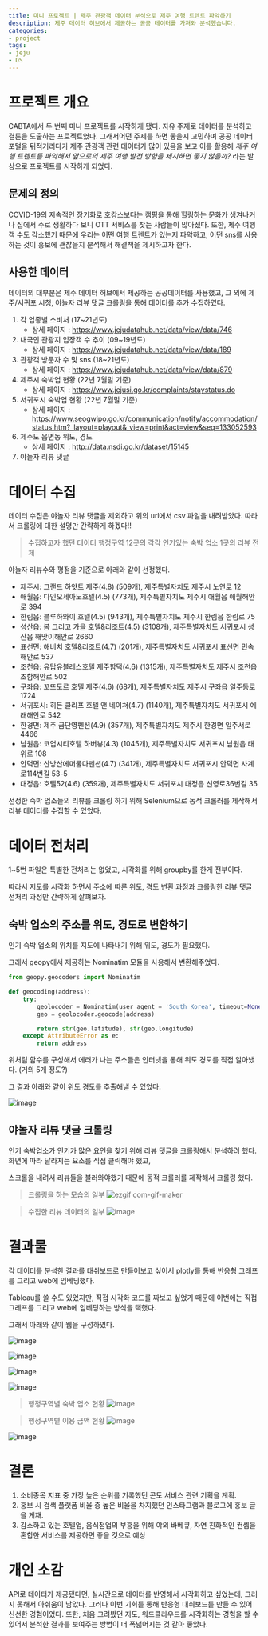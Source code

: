 ```yaml
---
title: 미니 프로젝트 | 제주 관광객 데이터 분석으로 제주 여행 트렌트 파악하기
description: 제주 데이터 허브에서 제공하는 공공 데이터를 가져와 분석했습니다.
categories:
- project
tags: 
- jeju
- DS
---
```


# 프로젝트 개요
CABTA에서 두 번째 미니 프로젝트를 시작하게 됐다. 자유 주제로 데이터를 분석하고 결론을 도출하는 프로젝트였다. 그래서어떤 주제를 하면 좋을지 고민하며 공공 데이터 포털을 뒤적거리다가 제주 관광객 관련 데이터가 많이 있음을 보고 이를 활용해 *제주 여행 트렌트를 파악해서 앞으로의 제주 여행 발전 방향을 제시하면 좋지 않을까?* 라는 발상으로 프로젝트를 시작하게 되었다.

## 문제의 정의
COVID-19의 지속적인 장기화로 호캉스보다는 캠핑을 통해 힐링하는 문화가 생겨나거나 집에서 주로 생활하다 보니 OTT 서비스를 찾는 사람들이 많아졌다. 또한, 제주 여행객 수도 감소했기 때문에 우리는 어떤 여행 트렌트가 있는지 파악하고, 어떤 sns를 사용하는 것이 홍보에 괜찮을지 분석해서 해결책을 제시하고자 한다.

## 사용한 데이터
데이터의 대부분은 제주 데이터 허브에서 제공하는 공공데이터를 사용했고, 그 외에 제주/서귀포 시청, 야놀자 리뷰 댓글 크롤링을 통해 데이터를 추가 수집하였다.

1. 각 업종별 소비처 (17~21년도) 
    - 상세 페이지 : https://www.jejudatahub.net/data/view/data/746
2. 내국인 관광지 입장객 수 추이 (09~19년도) 
    - 상세 페이지 : https://www.jejudatahub.net/data/view/data/189
3. 관광객 방문자 수 및 sns (18~21년도) 
    - 상세 페이지 : https://www.jejudatahub.net/data/view/data/879
4. 제주시 숙박업 현황 (22년 7월말 기준)
    - 상세 페이지 : https://www.jejusi.go.kr/complaints/staystatus.do
5. 서귀포시 숙박업 현황 (22년 7월말 기준)
    - 상세 페이지 : https://www.seogwipo.go.kr/communication/notify/accommodation/status.htm?_layout=playout&_view=print&act=view&seq=133052593
6. 제주도 읍면동 위도, 경도
    - 상세 페이지 : http://data.nsdi.go.kr/dataset/15145
7. 야놀자 리뷰 댓글

# 데이터 수집
데이터 수집은 야놀자 리뷰 댓글을 제외하고 위의 url에서 csv 파일을 내려받았다. 따라서 크롤링에 대한 설명만 간략하게 하겠다!!

>수집하고자 했던 데이터
행정구역 12곳의 각각 인기있는 숙박 업소 1곳의 리뷰 전체

야놀자 리뷰수와 평점을 기준으로 아래와 같이 선정했다.

- 제주시: 그랜드 하얏트 제주(4.8) (509개), 제주특별자치도 제주시 노연로 12
- 애월읍: 다인오세아노호텔(4.5) (773개), 제주특별자치도 제주시 애월읍 애월해안로 394
- 한림읍: 블루하와이 호텔(4.5) (943개), 제주특별자치도 제주시 한림읍 한림로 75
- 성산읍: 봄 그리고 가을 호텔&리조트(4.5) (3108개), 제주특별자치도 서귀포시 성산읍 해맞이해안로 2660
- 표선면: 해비치 호텔&리조트(4.7) (201개), 제주특별자치도 서귀포시 표선면 민속해안로 537
- 조천읍: 유탑유블레스호텔 제주함덕(4.6) (1315개), 제주특별자치도 제주시 조천읍 조함해안로 502
- 구좌읍: 꼬뜨도르 호텔 제주(4.6) (68개), 제주특별자치도 제주시 구좌읍 일주동로 1724
- 서귀포시: 히든 클리프 호텔 앤 네이쳐(4.7) (1140개), 제주특별자치도 서귀포시 예래해안로 542
- 한경면: 제주 금단영펜션(4.9) (357개), 제주특별자치도 제주시 한경면 일주서로 4466
- 남원읍: 코업시티호텔 하버뷰(4.3) (1045개), 제주특별자치도 서귀포시 남원읍 태위로 108
- 안덕면: 산방산에머물다펜션(4.7) (341개), 제주특별자치도 서귀포시 안덕면 사계로114번길 53-5
- 대정읍: 호텔52(4.6) (359개), 제주특별자치도 서귀포시 대정읍 신영로36번길 35

선정한 숙박 업소들의 리뷰를 크롤링 하기 위해 Selenium으로 동적 크롤러를 제작해서 리뷰 데이터를 수집할 수 있었다.

# 데이터 전처리
1~5번 파일은 특별한 전처리는 없었고, 시각화를 위해 groupby를 한게 전부이다. 

따라서 지도를 시각화 하면서 주소에 따른 위도, 경도 변환 과정과 크롤링한 리뷰 댓글 전처리 과정만 간략하게 살펴보자.

## 숙박 업소의 주소를 위도, 경도로 변환하기
인기 숙박 업소의 위치를 지도에 나타내기 위해 위도, 경도가 필요했다.

그래서 geopy에서 제공하는 Nominatim 모듈을 사용해서 변환해주었다.

```python
from geopy.geocoders import Nominatim

def geocoding(address):
    try:
        geolocoder = Nominatim(user_agent = 'South Korea', timeout=None)
        geo = geolocoder.geocode(address)

        return str(geo.latitude), str(geo.longitude)
    except AttributeError as e:
        return address
```

위처럼 함수를 구성해서 에러가 나는 주소들은 인터넷을 통해 위도 경도를 직접 알아냈다. (거의 5개 정도?)

그 결과 아래와 같이 위도 경도를 추출해낼 수 있었다.

![image](https://user-images.githubusercontent.com/77676907/193194677-bac2d32b-ceb6-426c-9dad-12f03afd0061.png)

## 야놀자 리뷰 댓글 크롤링
인기 숙박업소가 인기가 많은 요인을 찾기 위해 리뷰 댓글을 크롤링해서 분석하려 했다. 화면에 따라 달라지는 요소를 직접 클릭해야 했고,

스크롤을 내려서 리뷰들을 불러와야했기 때문에 동적 크롤러를 제작해서 크롤링 했다.

>크롤링을 하는 모습의 일부
![ezgif com-gif-maker](https://user-images.githubusercontent.com/77676907/193194129-9109a237-3f9d-408c-812c-a82d55736044.gif)

>수집한 리뷰 데이터의 일부
![image](https://user-images.githubusercontent.com/77676907/193193474-79f0eb47-bcd5-4064-8f3b-ae1f4f2534bd.png)

# 결과물
각 데이터를 분석한 결과를 대쉬보드로 만들어보고 싶어서 plotly를 통해 반응형 그래프를 그리고 web에 임베딩했다.

Tableau를 쓸 수도 있었지만, 직접 시각화 코드를 짜보고 싶었기 때문에 이번에는 직접 그레프를 그리고 web에 임베딩하는 방식을 택했다.

그래서 아래와 같이 웹을 구성하였다.

![image](https://user-images.githubusercontent.com/77676907/193195240-77983ab3-2200-4481-9569-ab07b04462e8.png)

![image](https://user-images.githubusercontent.com/77676907/193195295-3a25abc5-54f5-4528-85c1-47ce739c03c7.png)

![image](https://user-images.githubusercontent.com/77676907/193195335-a8e4146c-f917-4a50-a6a2-70d9edac7a50.png)

![image](https://user-images.githubusercontent.com/77676907/193195433-e004240c-908e-4ced-a198-8d65fd882d51.png)

>행정구역별 숙박 업소 현황
![image](https://user-images.githubusercontent.com/77676907/193195806-17419567-3adb-4dac-812d-514c1ee74108.png)

>행정구역별 이용 금액 현황
![image](https://user-images.githubusercontent.com/77676907/193195834-0db1d03c-b274-4fc4-82da-50bcdfdcbda0.png)

![image](https://user-images.githubusercontent.com/77676907/193195691-d755f78e-f340-420f-bd64-8322d0a272e3.png)

# 결론
1. 소비종목 지표 중 가장 높은 순위를 기록했던 콘도 서비스 관련 기획을 계획.
2. 홍보 시 검색 플랫폼 비율 중 높은 비율을 차지했던 인스타그램과 블로그에 홍보 글을 게재.
3. 감소하고 있는 호텔업, 음식점업의 부흥을 위해 야외 바베큐, 자연 친화적인 컨셉을 혼합한 서비스를 제공하면 좋을 것으로 예상

# 개인 소감
API로 데이터가 제공됐다면, 실시간으로 데이터를 반영해서 시각화하고 싶었는데, 그러지 못해서 아쉬움이 남았다. 그러나 이번 기회를 통해 반응형 대쉬보드를 만들 수 있어 신선한 경험이었다. 또한, 처음 그려봤던 지도, 워드클라우드를 시각화하는 경험을 할 수 있어서 분석한 결과를 보여주는 방법이 더 폭넓어지는 것 같아 좋았다.